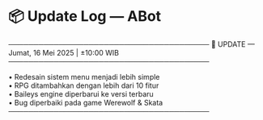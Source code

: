 # 📦 Update Log — ABot

────────────────────────────────────────
📌 UPDATE — Jumat, 16 Mei 2025 | ±10:00 WIB
────────────────────────────────────────

• Redesain sistem menu menjadi lebih simple  
• RPG ditambahkan dengan lebih dari 10 fitur  
• Baileys engine diperbarui ke versi terbaru  
• Bug diperbaiki pada game Werewolf & Skata  
────────────────────────────────────────
